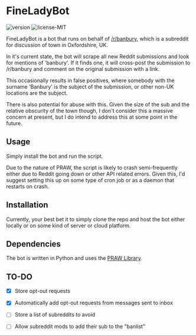 # FineLadyBot
![version](https://img.shields.io/badge/Version-1.1.0-informational)
![license-MIT](https://img.shields.io/github/license/jmcharter/fineladybot)

FineLadyBot is a bot that runs on behalf of [/r/banbury](https://reddit.com/r/banbury), which is a subreddit for discussion of town in Oxfordshire, UK.

In it's current state, the bot will scrape all new Reddit submissions and look for mentions of 'banbury'. If it finds one, it will cross-post the submission to /r/banbury and comment on the original submission with a link.

This occasionally results in false positives, where somebody with the surname 'Banbury' is the subject of the submission, or other non-UK locations are the subject.

There is also potential for abuse with this. Given the size of the sub and the relative obscurity of the town though, I don't consider this a massive concern at present, but I do intend to address this at some point in the future.

## Usage
Simply install the bot and run the script. 

Due to the nature of PRAW, the script is likely to crash semi-frequently either due to Reddit going down or other API related errors. Given this, I'd suggest setting this up on some type of cron job or as a daemon that restarts on crash.

## Installation

Currently, your best bet it to simply clone the repo and host the bot either locally or on some kind of server or cloud platform.

## Dependencies

The bot is written in Python and uses the [PRAW Library](https://praw.readthedocs.io/en/stable/).

## TO-DO
- [X] Store opt-out requests
- [X] Automatically add opt-out requests from messages sent to inbox
- [ ] Store a list of subreddits to avoid
- [ ] Allow subreddit mods to add their sub to the "banlist"

